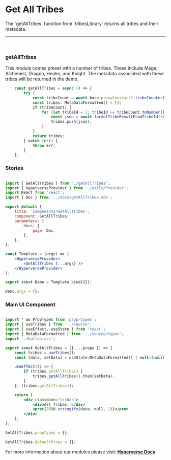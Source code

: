 # Get All Tribes

<p> The `getAllTribes` function from `tribesLibrary` returns all tribes and their metadata. </p>

---

<br>

### getAllTribes

<p> This module comes preset with a number of tribes. These include Mage, Alchemist, Dragon, Healer, and Knight. The metadata associated with these tribes will be returned in the demo. </p>

```jsx
	const getAllTribes = async () => {
		try {
			const tribeCount = await base.proxyContract?.tribeCounter();
			const tribes: MetaDataFormatted[] = [];
			if (tribeCount) {
				for (let tribeId = 1; tribeId <= tribeCount.toNumber(); ++tribeId) {
					const json = await formatTribeResultFromTribeId(tribeId);
					tribes.push(json);
				}
			}
			return tribes;
		} catch (err) {
			throw err;
		}
	};
```

### Stories

```jsx

import { GetAllTribes } from './getAllTribes';
import { HyperverseProvider } from './utils/Provider';
import React from 'react';
import { Doc } from '../docs/getAllTribes.mdx';

export default {
	title: 'Components/GetAllTribes',
	component: GetAllTribes,
	parameters: {
		docs: {
			page: Doc,
		},
	},
};

const Template = (args) => (
	<HyperverseProvider>
		<GetAllTribes {...args} />
	</HyperverseProvider>
);

export const Demo = Template.bind({});

Demo.args = {};

```

### Main UI Component

```jsx

import * as PropTypes from 'prop-types';
import { useTribes } from '../source';
import { useEffect, useState } from 'react';
import { MetaDataFormatted } from '../source/types';
import './button.css';

export const GetAllTribes = ({ ...props }) => {
	const tribes = useTribes();
	const [data, setData] = useState<MetaDataFormatted[] | null>(null);

	useEffect(() => {
		if (tribes.getAllTribes) {
			tribes.getAllTribes().then(setData);
		}
	}, [tribes.getAllTribes]);

	return (
		<div className="tribes">
			<div>All Tribes: </div>
			<pre>{JSON.stringify(data, null, 2)}</pre>
		</div>
	);
};

GetAllTribes.propTypes = {};

GetAllTribes.defaultProps = {};

```

For more information about our modules please visit: [**Hyperverse Docs**](docs.hyperverse.dev)
